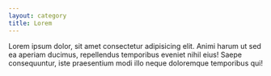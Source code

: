 ```yaml
---
layout: category
title: Lorem
---
```


Lorem ipsum dolor, sit amet consectetur adipisicing elit. Animi harum ut sed ea aperiam ducimus, repellendus temporibus eveniet nihil eius! Saepe consequuntur, iste praesentium modi illo neque doloremque temporibus qui!